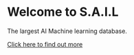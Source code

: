 # Welcome to S.A.I.L

The largest AI Machine learning database.
 
[Click here to find out more](https://github.com/extrescs/edot07/blob/main/02/page%202.md#page-2)
